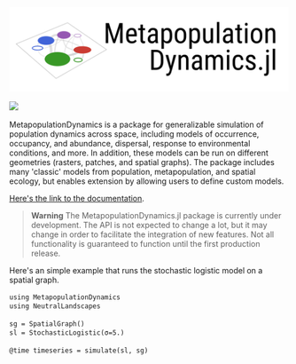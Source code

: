 
![](./docs/src/assets/mpd_header.png)

[![](https://img.shields.io/badge/docs-dev-blue.svg)](https://ecojulia.github.io/MetapopulationDynamics.jl/dev)

MetapopulationDynamics is a package for generalizable simulation of
population dynamics across space, including models of occurrence,
occupancy, and abundance, dispersal, response to environmental
conditions, and more. In addition, these models can be run on
different geometries (rasters, patches, and spatial graphs). The package includes many 'classic' models from population,
metapopulation, and spatial ecology, but enables extension by allowing
users to define custom models.

[Here's the link to the documentation](https://ecojulia.github.io/MetapopulationDynamics.jl/dev).


> **Warning**
> The MetapopulationDynamics.jl package is currently under development. The API is not expected to change a lot, but it may change in order to facilitate the integration of new features. Not all functionality is guaranteed to function until the first production release.


Here's an simple example that runs the stochastic logistic model on a spatial graph.

```
using MetapopulationDynamics
using NeutralLandscapes

sg = SpatialGraph()
sl = StochasticLogistic(σ=5.)

@time timeseries = simulate(sl, sg)
```
